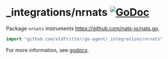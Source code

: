 # _integrations/nrnats [![GoDoc](https://godoc.org/github.com/oldfritter/go-agent/_integrations/nrnats?status.svg)](https://godoc.org/github.com/oldfritter/go-agent/_integrations/nrnats)

Package `nrnats` instruments https://github.com/nats-io/nats.go.

```go
import "github.com/oldfritter/go-agent/_integrations/nrnats"
```

For more information, see
[godocs](https://godoc.org/github.com/oldfritter/go-agent/_integrations/nrnats).
